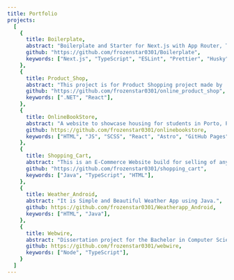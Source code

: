 ```yaml
---
title: Portfolio
projects:
  [
    {
      title: Boilerplate,
      abstract: "Boilerplate and Starter for Next.js with App Router, Tailwind CSS, and TypeScript ⚡️ Prioritizing developer experience.",
      github: "https://github.com/frozenstar0301/Boilerplate",
      keywords: ["Next.js", "TypeScript", "ESLint", "Prettier", "Husky", "Lint-Staged", "Vitest", "Testing Library", "TailwindCSS"],
    },
    {
      title: Product_Shop,
      abstract: "This project is for Product Shopping project made by .NET & React",
      github: "https://github.com/frozenstar0301/online_product_shop",
      keywords: [".NET", "React"],
    },
    {
      title: OnlineBookStore,
      abstract: "A website to showcase housing for students in Porto, Portugal.",
      github: https://github.com/frozenstar0301/onlinebookstore,
      keywords: ["HTML", "JS", "SCSS", "React", "Astro", "GitHub Pages"],
    },
    {
      title: Shopping_Cart,
      abstract: "This is an E-Commerce Website build for selling of any electronics products online.",
      github: "https://github.com/frozenstar0301/shopping_cart",
      keywords: ["Java", "TypeScript", "HTML"],
    },
    {
      title: Weather_Android,
      abstract: "It is Simple and Beautiful Weather App using Java.",
      github: https://github.com/frozenstar0301/Weatherapp_Android,
      keywords: ["HTML", "Java"],
    },
    {
      title: Webwire,
      abstract: "Dissertation project for the Bachelor in Computer Science at the Faculty of Engineering of the University of Bristol.",
      github: https://github.com/frozenstar0301/webwire,
      keywords: ["Node", "TypeScript"],
    }
  ]
---
```

